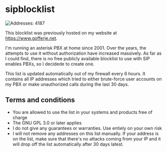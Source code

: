 # sipblocklist

![Addresses: 4187 ](https://img.shields.io/badge/Addresses-4187-green)

This blocklist was previously hosted on my website at https://www.gofferje.net.

I'm running an asterisk PBX at home since 2001. Over the years, the attempts to use it without authorization have increased massively. As far as I could find, there is no free publicly available blocklist to use with SIP enables PBXs, so I decidede to create one.

This list is updated automatically out of my firewall every 6 hours. It contains all IP addresses which tried to either brute-force user accounts on my PBX or make unauthorized calls during the last 30 days.


## Terms and conditions
- You are allowed to use the list in your systems and products free of charge
- The GNU GPL 3.0 or later applies
- I do not give any guarantees or warranties. Use entiely on your own risk
- I will not remove any addresses on this list manually. If your address is on the list, make sure that there's no attacks coming from your IP and it will drop off the list automatically after 30 days latest.
